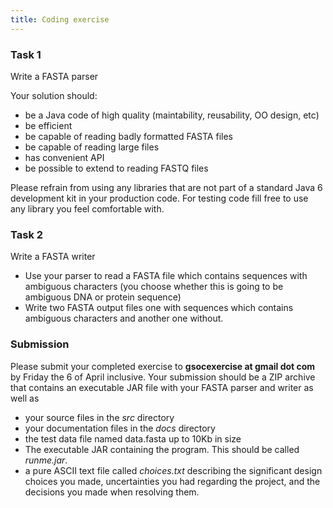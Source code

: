 ```yaml
---
title: Coding exercise
---
```


### Task 1

Write a FASTA parser

Your solution should:

-   be a Java code of high quality (maintability, reusability, OO
    design, etc)
-   be efficient
-   be capable of reading badly formatted FASTA files
-   be capable of reading large files
-   has convenient API
-   be possible to extend to reading FASTQ files

Please refrain from using any libraries that are not part of a standard
Java 6 development kit in your production code. For testing code fill
free to use any library you feel comfortable with.

### Task 2

Write a FASTA writer

-   Use your parser to read a FASTA file which contains sequences with
    ambiguous characters (you choose whether this is going to be
    ambiguous DNA or protein sequence)
-   Write two FASTA output files one with sequences which contains
    ambiguous characters and another one without.

### Submission

Please submit your completed exercise to **gsocexercise at gmail dot
com** by Friday the 6 of April inclusive. Your submission should be a
ZIP archive that contains an executable JAR file with your FASTA parser
and writer as well as

-   your source files in the *src* directory
-   your documentation files in the *docs* directory
-   the test data file named data.fasta up to 10Kb in size
-   The executable JAR containing the program. This should be called
    *runme.jar*.
-   a pure ASCII text file called *choices.txt* describing the
    significant design choices you made, uncertainties you had regarding
    the project, and the decisions you made when resolving them.


